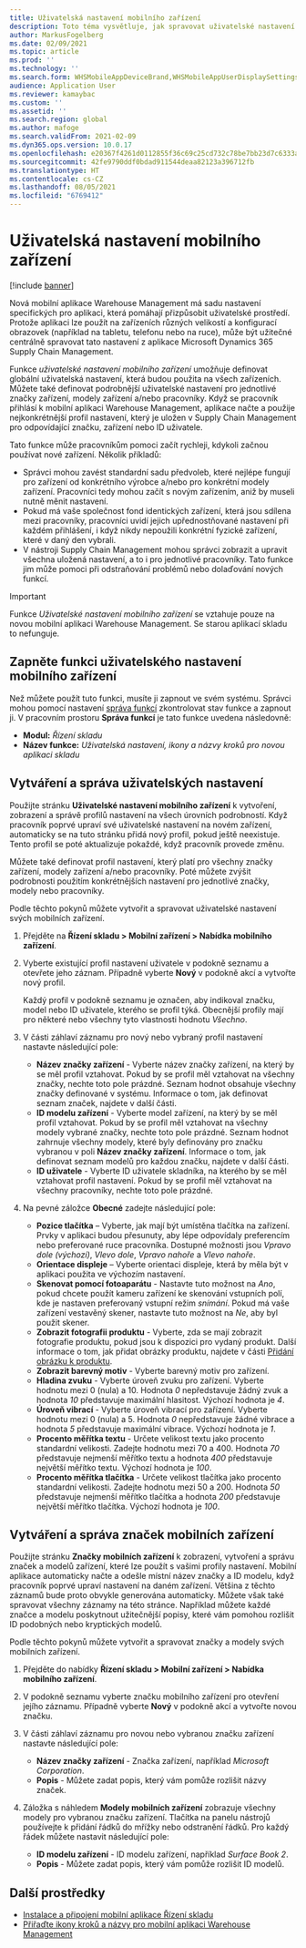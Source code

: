 ```yaml
---
title: Uživatelská nastavení mobilního zařízení
description: Toto téma vysvětluje, jak spravovat uživatelské nastavení mobilních zařízení pro pracovníky skladu.
author: MarkusFogelberg
ms.date: 02/09/2021
ms.topic: article
ms.prod: ''
ms.technology: ''
ms.search.form: WHSMobileAppDeviceBrand,WHSMobileAppUserDisplaySettings
audience: Application User
ms.reviewer: kamaybac
ms.custom: ''
ms.assetid: ''
ms.search.region: global
ms.author: mafoge
ms.search.validFrom: 2021-02-09
ms.dyn365.ops.version: 10.0.17
ms.openlocfilehash: e20367f4261d0112855f36c69c25cd732c78be7bb23d7c6333aea84db437d735
ms.sourcegitcommit: 42fe9790ddf0bdad911544deaa82123a396712fb
ms.translationtype: HT
ms.contentlocale: cs-CZ
ms.lasthandoff: 08/05/2021
ms.locfileid: "6769412"
---
```

# <a name="mobile-device-user-settings"></a>Uživatelská nastavení mobilního zařízení

[!include [banner](../../includes/banner.md)]

Nová mobilní aplikace Warehouse Management má sadu nastavení specifických pro aplikaci, která pomáhají přizpůsobit uživatelské prostředí. Protože aplikaci lze použít na zařízeních různých velikostí a konfigurací obrazovek (například na tabletu, telefonu nebo na ruce), může být užitečné centrálně spravovat tato nastavení z aplikace Microsoft Dynamics 365 Supply Chain Management.

Funkce *uživatelské nastavení mobilního zařízení* umožňuje definovat globální uživatelská nastavení, která budou použita na všech zařízeních. Můžete také definovat podrobnější uživatelské nastavení pro jednotlivé značky zařízení, modely zařízení a/nebo pracovníky. Když se pracovník přihlásí k mobilní aplikaci Warehouse Management, aplikace načte a použije nejkonkrétnější profil nastavení, který je uložen v Supply Chain Management pro odpovídající značku, zařízení nebo ID uživatele.

Tato funkce může pracovníkům pomoci začít rychleji, kdykoli začnou používat nové zařízení. Několik příkladů:

- Správci mohou zavést standardní sadu předvoleb, které nejlépe fungují pro zařízení od konkrétního výrobce a/nebo pro konkrétní modely zařízení. Pracovníci tedy mohou začít s novým zařízením, aniž by museli nutně měnit nastavení.
- Pokud má vaše společnost fond identických zařízení, která jsou sdílena mezi pracovníky, pracovníci uvidí jejich upřednostňované nastavení při každém přihlášení, i když nikdy nepoužili konkrétní fyzické zařízení, které v daný den vybrali.
- V nástroji Supply Chain Management mohou správci zobrazit a upravit všechna uložená nastavení, a to i pro jednotlivé pracovníky. Tato funkce jim může pomoci při odstraňování problémů nebo dolaďování nových funkcí.

> [!IMPORTANT]
> Funkce *Uživatelské nastavení mobilního zařízení* se vztahuje pouze na novou mobilní aplikaci Warehouse Management. Se starou aplikací skladu to nefunguje.

## <a name="turn-on-the-mobile-device-user-settings-feature"></a>Zapněte funkci uživatelského nastavení mobilního zařízení

Než můžete použít tuto funkci, musíte ji zapnout ve svém systému. Správci mohou pomocí nastavení [správa funkcí](../../fin-ops-core/fin-ops/get-started/feature-management/feature-management-overview.md) zkontrolovat stav funkce a zapnout ji. V pracovním prostoru **Správa funkcí** je tato funkce uvedena následovně:

- **Modul:** *Řízení skladu*
- **Název funkce:** *Uživatelská nastavení, ikony a názvy kroků pro novou aplikaci skladu*

## <a name="create-and-manage-user-settings"></a>Vytváření a správa uživatelských nastavení

Použijte stránku **Uživatelské nastavení mobilního zařízení** k vytvoření, zobrazení a správě profilů nastavení na všech úrovních podrobností. Když pracovník poprvé upraví své uživatelské nastavení na novém zařízení, automaticky se na tuto stránku přidá nový profil, pokud ještě neexistuje. Tento profil se poté aktualizuje pokaždé, když pracovník provede změnu.

Můžete také definovat profil nastavení, který platí pro všechny značky zařízení, modely zařízení a/nebo pracovníky. Poté můžete zvýšit podrobnosti použitím konkrétnějších nastavení pro jednotlivé značky, modely nebo pracovníky.

Podle těchto pokynů můžete vytvořit a spravovat uživatelské nastavení svých mobilních zařízení.

1. Přejděte na **Řízení skladu \> Mobilní zařízení \> Nabídka mobilního zařízení**.
1. Vyberte existující profil nastavení uživatele v podokně seznamu a otevřete jeho záznam. Případně vyberte **Nový** v podokně akcí a vytvořte nový profil.

    Každý profil v podokně seznamu je označen, aby indikoval značku, model nebo ID uživatele, kterého se profil týká. Obecnější profily mají pro některé nebo všechny tyto vlastnosti hodnotu *Všechno*.

1. V části záhlaví záznamu pro nový nebo vybraný profil nastavení nastavte následující pole:

    - **Název značky zařízení** - Vyberte název značky zařízení, na který by se měl profil vztahovat. Pokud by se profil měl vztahovat na všechny značky, nechte toto pole prázdné. Seznam hodnot obsahuje všechny značky definované v systému. Informace o tom, jak definovat seznam značek, najdete v další části.
    - **ID modelu zařízení** - Vyberte model zařízení, na který by se měl profil vztahovat. Pokud by se profil měl vztahovat na všechny modely vybrané značky, nechte toto pole prázdné. Seznam hodnot zahrnuje všechny modely, které byly definovány pro značku vybranou v poli **Název značky zařízení**. Informace o tom, jak definovat seznam modelů pro každou značku, najdete v další části.
    - **ID uživatele** - Vyberte ID uživatele skladníka, na kterého by se měl vztahovat profil nastavení. Pokud by se profil měl vztahovat na všechny pracovníky, nechte toto pole prázdné.

1. Na pevné záložce **Obecné** zadejte následující pole:

    - **Pozice tlačítka** – Vyberte, jak mají být umístěna tlačítka na zařízení. Prvky v aplikaci budou přesunuty, aby lépe odpovídaly preferencím nebo preferované ruce pracovníka. Dostupné možnosti jsou *Vpravo dole (výchozí)*, *Vlevo dole*, *Vpravo nahoře* a *Vlevo nahoře*.
    - **Orientace displeje** – Vyberte orientaci displeje, která by měla být v aplikaci použita ve výchozím nastavení.
    - **Skenovat pomocí fotoaparátu** - Nastavte tuto možnost na *Ano*, pokud chcete použít kameru zařízení ke skenování vstupních polí, kde je nastaven preferovaný vstupní režim *snímání*. Pokud má vaše zařízení vestavěný skener, nastavte tuto možnost na *Ne*, aby byl použit skener.
    - **Zobrazit fotografii produktu** - Vyberte, zda se mají zobrazit fotografie produktu, pokud jsou k dispozici pro vydaný produkt. Další informace o tom, jak přidat obrázky produktu, najdete v části [Přidání obrázku k produktu](../pim/tasks/add-image-product.md).
    - **Zobrazit barevný motiv** - Vyberte barevný motiv pro zařízení.
    - **Hladina zvuku** - Vyberte úroveň zvuku pro zařízení. Vyberte hodnotu mezi 0 (nula) a 10. Hodnota *0* nepředstavuje žádný zvuk a hodnota *10* představuje maximální hlasitost. Výchozí hodnota je *4*.
    - **Úroveň vibrací** - Vyberte úroveň vibrací pro zařízení. Vyberte hodnotu mezi 0 (nula) a 5. Hodnota *0* nepředstavuje žádné vibrace a hodnota *5* představuje maximální vibrace. Výchozí hodnota je *1*.
    - **Procento měřítka textu** - Určete velikost textu jako procento standardní velikosti. Zadejte hodnotu mezi 70 a 400. Hodnota *70* představuje nejmenší měřítko textu a hodnota *400* představuje největší měřítko textu. Výchozí hodnota je *100*.
    - **Procento měřítka tlačítka** - Určete velikost tlačítka jako procento standardní velikosti. Zadejte hodnotu mezi 50 a 200. Hodnota *50* představuje nejmenší měřítko tlačítka a hodnota *200* představuje největší měřítko tlačítka. Výchozí hodnota je *100*.

## <a name="create-and-manage-mobile-device-brands"></a>Vytváření a správa značek mobilních zařízení

Použijte stránku **Značky mobilních zařízení** k zobrazení, vytvoření a správu značek a modelů zařízení, které lze použít s vašimi profily nastavení. Mobilní aplikace automaticky načte a odešle místní název značky a ID modelu, když pracovník poprvé upraví nastavení na daném zařízení. Většina z těchto záznamů bude proto obvykle generována automaticky. Můžete však také spravovat všechny záznamy na této stránce. Například můžete každé značce a modelu poskytnout užitečnější popisy, které vám pomohou rozlišit ID podobných nebo kryptických modelů.

Podle těchto pokynů můžete vytvořit a spravovat značky a modely svých mobilních zařízení.

1. Přejděte do nabídky **Řízení skladu \> Mobilní zařízení \> Nabídka mobilního zařízení**.
1. V podokně seznamu vyberte značku mobilního zařízení pro otevření jejího záznamu. Případně vyberte **Nový** v podokně akcí a vytvořte novou značku.
1. V části záhlaví záznamu pro novou nebo vybranou značku zařízení nastavte následující pole:

    - **Název značky zařízení** - Značka zařízení, například *Microsoft Corporation*.
    - **Popis** - Můžete zadat popis, který vám pomůže rozlišit názvy značek.

1. Záložka s náhledem **Modely mobilních zařízení** zobrazuje všechny modely pro vybranou značku zařízení. Tlačítka na panelu nástrojů používejte k přidání řádků do mřížky nebo odstranění řádků. Pro každý řádek můžete nastavit následující pole:

    - **ID modelu zařízení** - ID modelu zařízení, například *Surface Book 2*.
    - **Popis** - Můžete zadat popis, který vám pomůže rozlišit ID modelů.

## <a name="additional-resources"></a>Další prostředky

- [Instalace a připojení mobilní aplikace Řízení skladu](install-configure-warehouse-management-app.md)
- [Přiřaďte ikony kroků a názvy pro mobilní aplikaci Warehouse Management](step-icons-titles.md)